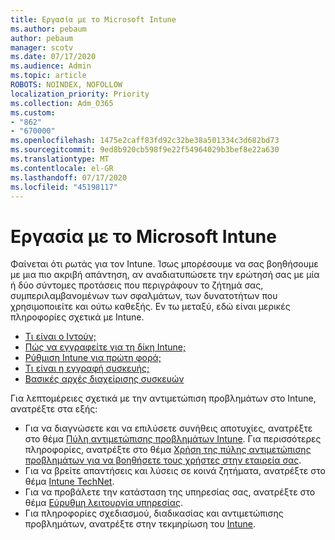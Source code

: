```yaml
---
title: Εργασία με το Microsoft Intune
ms.author: pebaum
author: pebaum
manager: scotv
ms.date: 07/17/2020
ms.audience: Admin
ms.topic: article
ROBOTS: NOINDEX, NOFOLLOW
localization_priority: Priority
ms.collection: Adm_O365
ms.custom:
- "862"
- "670000"
ms.openlocfilehash: 1475e2caff83fd92c32be38a501334c3d682bd73
ms.sourcegitcommit: 9ed8b920cb598f9e22f54964029b3bef8e22a630
ms.translationtype: MT
ms.contentlocale: el-GR
ms.lasthandoff: 07/17/2020
ms.locfileid: "45198117"
---
```

# <a name="working-with-microsoft-intune"></a>Εργασία με το Microsoft Intune

Φαίνεται ότι ρωτάς για τον Intune. Ίσως μπορέσουμε να σας βοηθήσουμε με μια πιο ακριβή απάντηση, αν αναδιατυπώσετε την ερώτησή σας με μία ή δύο σύντομες προτάσεις που περιγράφουν το ζήτημά σας, συμπεριλαμβανομένων των σφαλμάτων, των δυνατοτήτων που χρησιμοποιείτε και ούτω καθεξής. Εν τω μεταξύ, εδώ είναι μερικές πληροφορίες σχετικά με Intune.

- [Τι είναι ο Ιντούν;](https://docs.microsoft.com/intune/what-is-intune)
- [Πώς να εγγραφείτε για τη δίκη Intune;](https://docs.microsoft.com/intune/free-trial-sign-up)
- [Ρύθμιση Intune για πρώτη φορά;](https://docs.microsoft.com/intune/setup-steps)
- [Τι είναι η εγγραφή συσκευής;](https://docs.microsoft.com/intune/device-enrollment)
- [Βασικές αρχές διαχείρισης συσκευών](https://docs.microsoft.com/mem/intune/fundamentals/)

Για λεπτομέρειες σχετικά με την αντιμετώπιση προβλημάτων στο Intune, ανατρέξτε στα εξής:

- Για να διαγνώσετε και να επιλύσετε συνήθεις αποτυχίες, ανατρέξτε στο θέμα [Πύλη αντιμετώπισης προβλημάτων Intune](https://aka.ms/intunetroubleshooting). Για περισσότερες πληροφορίες, ανατρέξτε στο θέμα [Χρήση της πύλης αντιμετώπισης προβλημάτων για να βοηθήσετε τους χρήστες στην εταιρεία σας](https://docs.microsoft.com/intune/help-desk-operators).
- Για να βρείτε απαντήσεις και λύσεις σε κοινά ζητήματα, ανατρέξτε στο θέμα [Intune TechNet](https://aka.ms/intuneforums).
- Για να προβάλετε την κατάσταση της υπηρεσίας σας, ανατρέξτε στο θέμα [Εύρυθμη λειτουργία υπηρεσίας](https://portal.office.com/AdminPortal/Home#/servicehealth).
- Για πληροφορίες σχεδιασμού, διαδικασίας και αντιμετώπισης προβλημάτων, ανατρέξτε στην τεκμηρίωση του [Intune](https://docs.microsoft.com/intune/).